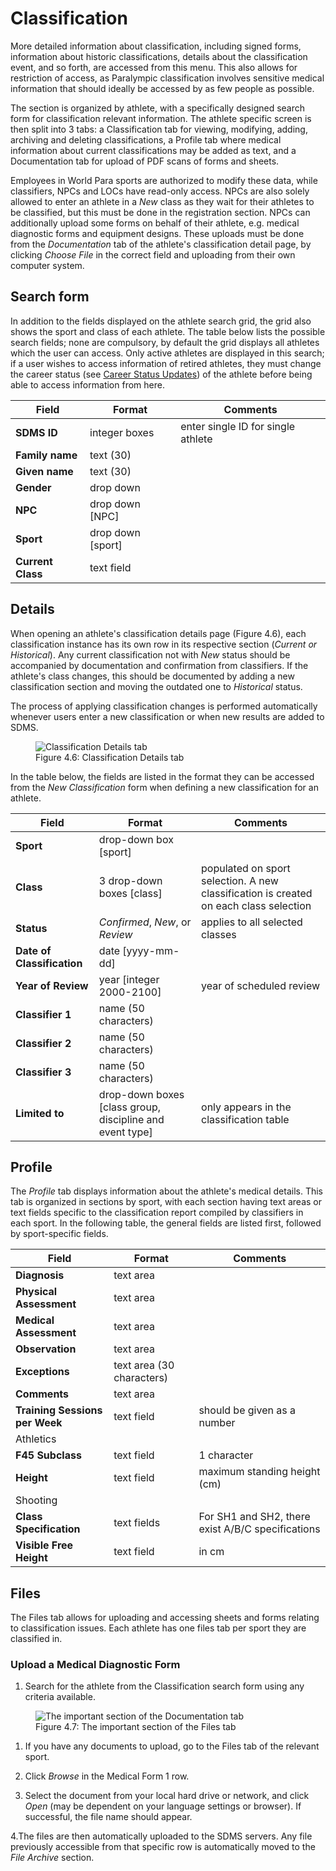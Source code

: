 # Classification

More detailed information about classification, including signed forms, information about historic classifications, details about the classification event, and so forth, are accessed from this menu. This also allows for restriction of access, as Paralympic classification involves sensitive medical information that should ideally be accessed by as few people as possible.

The section is organized by athlete, with a specifically designed search form for classification relevant information. The athlete specific screen is then split into 3 tabs: a Classification tab for viewing, modifying, adding, archiving and deleting classifications, a Profile tab where medical information about current classifications may be added as text, and a Documentation tab for upload of PDF scans of forms and sheets.

Employees in World Para sports are authorized to modify these data, while classifiers, NPCs and LOCs have read-only access. NPCs are also solely allowed to enter an athlete in a *New* class as they wait for their athletes to be classified, but this must be done in the registration section. NPCs can additionally upload some forms on behalf of their athlete, e.g. medical diagnostic forms and equipment designs. These uploads must be done from the *Documentation* tab of the athlete's classification detail page, by clicking *Choose File* in the correct field and uploading from their own computer system.

## Search form

In addition to the fields displayed on the athlete search grid, the grid also shows the sport and class of each athlete. The table below lists the possible search fields; none are compulsory, by default the grid displays all athletes which the user can access. Only active athletes are displayed in this search; if a user wishes to access information of retired athletes, they must change the career status (see [Career Status Updates](participants/registration-and-update.md#career-status-updates)) of the athlete before being able to access information from here.

| **Field**         | **Format**        | **Comments**                       |
| ----------------- | ----------------- | ---------------------------------- |
| **SDMS ID**       | integer boxes     | enter single ID for single athlete |
| **Family name**   | text (30)         |                                    |
| **Given name**    | text (30)         |                                    |
| **Gender**        | drop down         |                                    |
| **NPC**           | drop down [NPC]   |                                    |
| **Sport**         | drop down [sport] |                                    |
| **Current Class** | text field        |                                    |

## Details

When opening an athlete's classification details page (Figure 4.6), each classification instance has its own row in its respective section (*Current or Historical*). Any current classification not with *New* status should be accompanied by documentation and confirmation from classifiers. If the athlete's class changes, this should be documented by adding a new classification section and moving the outdated one to *Historical* status.

The process of applying classification changes is performed automatically whenever users enter a new classification or when new results are added to SDMS.

<figure>
    <img class="screenshot" src="_img/figures/4.6-classification-details-tab.png" alt="Classification Details tab">
    <figcaption>Figure 4.6: Classification Details tab</figcaption>
</figure>

In the table below, the fields are listed in the format they can be accessed from the *New Classification* form when defining a new classification for an athlete.

| **Field**                  | **Format**                                               | **Comments**                                                                          |
| -------------------------- | -------------------------------------------------------- | ------------------------------------------------------------------------------------- |
| **Sport**                  | drop-down box [sport]                                    |                                                                                       |
| **Class**                  | 3 drop-down boxes [class]                                | populated on sport selection. A new classification is created on each class selection |
| **Status**                 | *Confirmed*, *New*, or *Review*                          | applies to all selected classes                                                       |
| **Date of Classification** | date [yyyy-mm-dd]                                        |                                                                                       |
| **Year of Review**         | year [integer 2000-2100]                                 | year of scheduled review                                                              |
| **Classifier 1**           | name (50 characters)                                     |                                                                                       |
| **Classifier 2**           | name (50 characters)                                     |                                                                                       |
| **Classifier 3**           | name (50 characters)                                     |                                                                                       |
| **Limited to**             | drop-down boxes [class group, discipline and event type] | only appears in the classification table                                              |

## Profile

The *Profile* tab displays information about the athlete's medical details. This tab is organized in sections by sport, with each section having text areas or text fields specific to the classification report compiled by classifiers in each sport. In the following table, the general fields are listed first, followed by sport-specific fields.

| **Field**                                   | **Format**                | **Comments**                                      |
| ------------------------------------------- | ------------------------- | ------------------------------------------------- |
| **Diagnosis**                               | text area                 |                                                   |
| **Physical Assessment**                     | text area                 |                                                   |
| **Medical Assessment**                      | text area                 |                                                   |
| **Observation**                             | text area                 |                                                   |
| **Exceptions**                              | text area (30 characters) |                                                   |
| **Comments**                                | text area                 |                                                   |
| **Training Sessions per Week**              | text field                | should be given as a number                       |
| <span class="table-header">Athletics</span> |                           |                                                   |
| **F45 Subclass**                            | text field                | 1 character                                       |
| **Height**                                  | text field                | maximum standing height (cm)                      |
| <span class="table-header">Shooting</span>  |                           |                                                   |
| **Class Specification**                     | text fields               | For SH1 and SH2, there exist A/B/C specifications |
| **Visible Free Height**                     | text field                | in cm                                             |

## Files
The Files tab allows for uploading and accessing sheets and forms relating to classification issues. Each athlete has one files tab per sport they are classified in.

### Upload a Medical Diagnostic Form

1. Search for the athlete from the Classification search form using any criteria available.

<figure>
    <img class="screenshot" src="_img/figures/4.7-classification-documentation-tab.png" alt="The important section of the Documentation tab">
    <figcaption>Figure 4.7: The important section of the Files tab</figcaption>
</figure>
   
1. If you have any documents to upload, go to the Files tab of the relevant sport.
   
2. Click *Browse* in the Medical Form 1 row.
   
3. Select the document from your local hard drive or network, and click *Open* (may be dependent on your language settings or browser). If successful, the file name should appear.
   
4.The files are then automatically uploaded to the SDMS servers. Any file previously accessible from that specific row is automatically moved to the *File Archive* section.